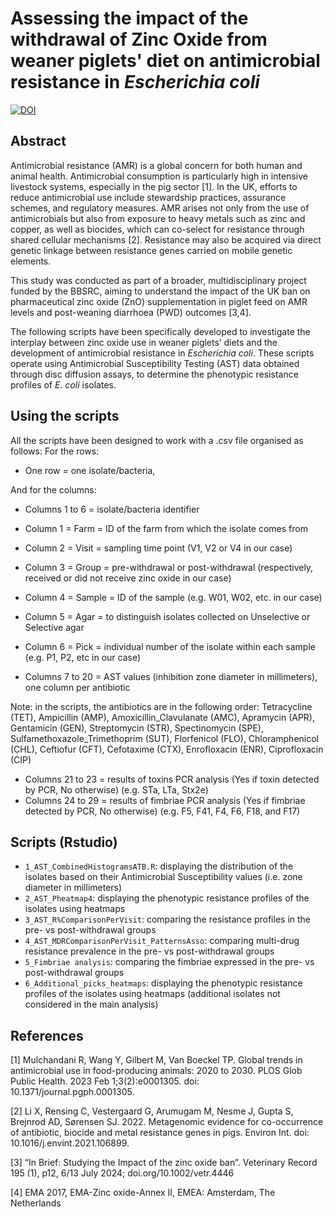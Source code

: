 # Assessing the impact of the withdrawal of Zinc Oxide from weaner piglets' diet on antimicrobial resistance in _Escherichia coli_


<a href="https://doi.org/10.5281/zenodo.15625229"><img src="https://zenodo.org/badge/998958166.svg" alt="DOI"></a>


## Abstract
Antimicrobial resistance (AMR) is a global concern for both human and animal health. Antimicrobial consumption is particularly high in intensive livestock systems, especially in the pig sector [1]. In the UK, efforts to reduce antimicrobial use include stewardship practices, assurance schemes, and regulatory measures.
AMR arises not only from the use of antimicrobials but also from exposure to heavy metals such as zinc and copper, as well as biocides, which can co-select for resistance through shared cellular mechanisms [2]. Resistance may also be acquired via direct genetic linkage between resistance genes carried on mobile genetic elements.

This study was conducted as part of a broader, multidisciplinary project funded by the BBSRC, aiming to understand the impact of the UK ban on pharmaceutical zinc oxide (ZnO) supplementation in piglet feed on AMR levels and post-weaning diarrhoea (PWD) outcomes [3,4].

The following scripts have been specifically developed to investigate the interplay between zinc oxide use in weaner piglets’ diets and the development of antimicrobial resistance in _Escherichia coli_. These scripts operate using Antimicrobial Susceptibility Testing (AST) data obtained through disc diffusion assays, to determine the phenotypic resistance profiles of _E. coli_ isolates.


## Using the scripts
All the scripts have been designed to work with a .csv file organised as follows:
For the rows:
- One row = one isolate/bacteria,

And for the columns:
- Columns 1 to 6 = isolate/bacteria identifier
- Column 1 = Farm = ID of the farm from which the isolate comes from
- Column 2 = Visit = sampling time point (V1, V2 or V4 in our case)
- Column 3 = Group = pre-withdrawal or post-withdrawal (respectively, received or did not receive zinc oxide in our case)
- Column 4 = Sample = ID of the sample (e.g. W01, W02, etc. in our case)
- Column 5 = Agar = to distinguish isolates collected on Unselective or Selective agar
- Column 6 = Pick = individual number of the isolate within each sample (e.g. P1, P2, etc in our case)

- Columns 7 to 20 = AST values (inhibition zone diameter in millimeters), one column per antibiotic

Note: in the scripts, the antibiotics are in the following order: Tetracycline (TET), Ampicillin (AMP), Amoxicillin_Clavulanate (AMC), Apramycin (APR), Gentamicin (GEN), Streptomycin (STR), Spectinomycin (SPE), Sulfamethoxazole_Trimethoprim (SUT), Florfenicol (FLO), Chloramphenicol (CHL), Ceftiofur (CFT), Cefotaxime (CTX), Enrofloxacin (ENR), Ciprofloxacin (CIP)

- Columns 21 to 23 = results of toxins PCR analysis (Yes if toxin detected by PCR, No otherwise) (e.g. STa, LTa, Stx2e)
- Columns 24 to 29 = results of fimbriae PCR analysis (Yes if fimbriae detected by PCR, No otherwise) (e.g. F5, F41, F4, F6, F18, and F17)


## Scripts (Rstudio)
- <code>1_AST_CombinedHistogramsATB.R</code>: displaying the distribution of the isolates based on their Antimicrobial Susceptibility values (i.e. zone diameter in millimeters)
- <code>2_AST_Pheatmap4</code>: displaying the phenotypic resistance profiles of the isolates using heatmaps
- <code>3_AST_R%ComparisonPerVisit</code>: comparing the resistance profiles in the pre- vs post-withdrawal groups
- <code>4_AST_MDRComparisonPerVisit_PatternsAsso</code>: comparing multi-drug resistance prevalence in the pre- vs post-withdrawal groups
- <code>5_Fimbriae analysis</code>: comparing the fimbriae expressed in the pre- vs post-withdrawal groups
- <code>6_Additional_picks_heatmaps</code>: displaying the phenotypic resistance profiles of the isolates using heatmaps (additional isolates not considered in the main analysis)


## References
[1] Mulchandani R, Wang Y, Gilbert M, Van Boeckel TP. Global trends in antimicrobial use in food-producing animals: 2020 to 2030. PLOS Glob Public Health. 2023 Feb 1;3(2):e0001305. doi: 10.1371/journal.pgph.0001305.

[2] Li X, Rensing C, Vestergaard G, Arumugam M, Nesme J, Gupta S, Brejnrod AD, Sørensen SJ. 2022. Metagenomic evidence for co-occurrence of antibiotic, biocide and metal resistance genes in pigs. Environ Int. doi: 10.1016/j.envint.2021.106899.

[3] “In Brief: Studying the Impact of the zinc oxide ban”. Veterinary Record 195 (1), p12, 6/13 July 2024; doi.org/10.1002/vetr.4446

[4] EMA 2017, EMA-Zinc oxide-Annex II, EMEA: Amsterdam, The Netherlands
